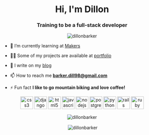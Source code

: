 <center>
<h1 align="center">Hi, I'm Dillon</h1>
<h3 align="center">Training to be a full-stack developer</h3>

<p align="center"> <img src="https://komarev.com/ghpvc/?username=dillonbarker" alt="dillonbarker" /> </p>

<div align="left">
  
- 🌱 I’m currently learning at [Makers](https://makers.tech/)

- 👨‍💻 Some of my projects are available at [portfolio](https://dillonbarker.github.io/)

- 📝 I write on my [blog](https://dillonbarker.github.io/blog/)

- 📫 How to reach me **barker.dill98@gmail.com**

- ⚡ Fun fact **I like to go mountain biking and love coffee!**

</div>

<p align="center"><img src="https://devicons.github.io/devicon/devicon.git/icons/css3/css3-original-wordmark.svg" alt="css3" width="40" height="40"/> <img src="https://devicons.github.io/devicon/devicon.git/icons/django/django-original.svg" alt="django" width="40" height="40"/> <img src="https://devicons.github.io/devicon/devicon.git/icons/html5/html5-original-wordmark.svg" alt="html5" width="40" height="40"/> <img src="https://devicons.github.io/devicon/devicon.git/icons/javascript/javascript-original.svg" alt="javascript" width="40" height="40"/> <img src="https://devicons.github.io/devicon/devicon.git/icons/nodejs/nodejs-original-wordmark.svg" alt="nodejs" width="40" height="40"/> <img src="https://devicons.github.io/devicon/devicon.git/icons/postgresql/postgresql-original-wordmark.svg" alt="postgresql" width="40" height="40"/> <img src="https://devicons.github.io/devicon/devicon.git/icons/python/python-original.svg" alt="python" width="40" height="40"/> <img src="https://devicons.github.io/devicon/devicon.git/icons/rails/rails-original-wordmark.svg" alt="rails" width="40" height="40"/> <img src="https://devicons.github.io/devicon/devicon.git/icons/ruby/ruby-original-wordmark.svg" alt="ruby" width="40" height="40"/></p>

<p><img align="center" src="https://github-readme-stats.vercel.app/api/top-langs/?username=dillonbarker&layout=compact&hide=html" alt="dillonbarker" /></p>

<p>&nbsp;<img align="center" src="https://github-readme-stats.vercel.app/api?username=dillonbarker&show_icons=true" alt="dillonbarker" /></p>
</center>
